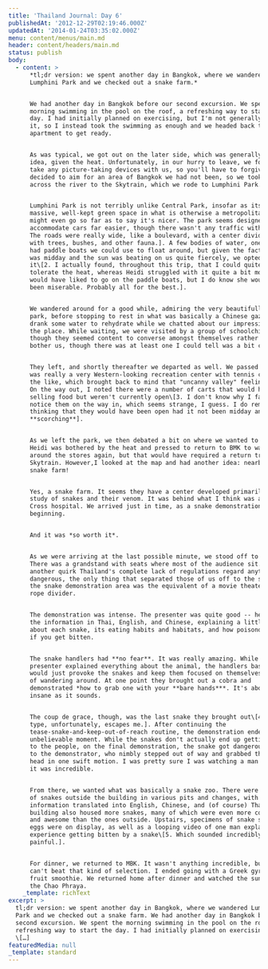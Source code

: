 ```yaml
---
title: 'Thailand Journal: Day 6'
publishedAt: '2012-12-29T02:19:46.000Z'
updatedAt: '2014-01-24T03:35:02.000Z'
menu: content/menus/main.md
header: content/headers/main.md
status: publish
body:
  - content: >
      *tl;dr version: we spent another day in Bangkok, where we wandered
      Lumphini Park and we checked out a snake farm.*


      We had another day in Bangkok before our second excursion. We spent the
      morning swimming in the pool on the roof, a refreshing way to start the
      day. I had initially planned on exercising, but I'm not generally a fan
      it, so I instead took the swimming as enough and we headed back to the
      apartment to get ready.


      As was typical, we got out on the later side, which was generally a bad
      idea, given the heat. Unfortunately, in our hurry to leave, we forgot to
      take any picture-taking devices with us, so you'll have to forgive We
      decided to aim for an area of Bangkok we had not been, so we took the boat
      across the river to the Skytrain, which we rode to Lumphini Park.


      Lumphini Park is not terribly unlike Central Park, insofar as its a
      massive, well-kept green space in what is otherwise a metropolitan city. I
      might even go so far as to say it's nicer. The park seems designed to
      accommodate cars far easier, though there wasn't any traffic within\[1.
      The roads were really wide, like a boulevard, with a center divide planted
      with trees, bushes, and other fauna.]. A few bodies of water, one of which
      had paddle boats we could use to float around, but given the fact that it
      was midday and the sun was beating on us quite fiercely, we opted against
      it\[2. I actually found, throughout this trip, that I could quite easily
      tolerate the heat, whereas Heidi struggled with it quite a bit more. I
      would have liked to go on the paddle boats, but I do know she would have
      been miserable. Probably all for the best.].


      We wandered around for a good while, admiring the very beautifully kept
      park, before stopping to rest in what was basically a Chinese gazebo. We
      drank some water to rehydrate while we chatted about our impressions of
      the place. While waiting, we were visited by a group of schoolchildren,
      though they seemed content to converse amongst themselves rather than
      bother us, though there was at least one I could tell was a bit curious.


      They left, and shortly thereafter we departed as well. We passed by what
      was really a very Western-looking recreation center with tennis courts and
      the like, which brought back to mind that "uncanny valley" feeling again.
      On the way out, I noted there were a number of carts that would have been
      selling food but weren't currently open\[3. I don't know why I failed to
      notice them on the way in, which seems strange, I guess. I do remember
      thinking that they would have been open had it not been midday and
      **scorching**].


      As we left the park, we then debated a bit on where we wanted to go next.
      Heidi was bothered by the heat and pressed to return to BMK to wander
      around the stores again, but that would have required a return trip on the
      Skytrain. However,I looked at the map and had another idea: nearby was a
      snake farm!


      Yes, a snake farm. It seems they have a center developed primarily for the
      study of snakes and their venom. It was behind what I think was a Red
      Cross hospital. We arrived just in time, as a snake demonstration was just
      beginning.


      And it was *so worth it*.


      As we were arriving at the last possible minute, we stood off to the side.
      There was a grandstand with seats where most of the audience sit. In
      another quirk Thailand's complete lack of regulations regard anything
      dangerous, the only thing that separated those of us off to the side from
      the snake demonstration area was the equivalent of a movie theater velvet
      rope divider.


      The demonstration was intense. The presenter was quite good -- he provided
      the information in Thai, English, and Chinese, explaining a little bit
      about each snake, its eating habits and habitats, and how poisonous it is
      if you get bitten.


      The snake handlers had **no fear**. It was really amazing. While the
      presenter explained everything about the animal, the handlers basically
      would just provoke the snakes and keep them focused on themselves instead
      of wandering around. At one point they brought out a cobra and
      demonstrated *how to grab one with your **bare hands***. It's about as
      insane as it sounds.


      The coup de grace, though, was the last snake they brought out\[4. Who's
      type, unfortunately, escapes me.]. After continuing the
      tease-snake-and-keep-out-of-reach routine, the demonstration ended with an
      unbelievable moment. While the snakes don't actually end up getting close
      to the people, on the final demonstration, the snake got dangerously close
      to the demonstrator, who nimbly stepped out of way and grabbed the snakes
      head in one swift motion. I was pretty sure I was watching a man die, but
      it was incredible.


      From there, we wanted what was basically a snake zoo. There were a number
      of snakes outside the building in various pits and changes, with
      information translated into English, Chinese, and (of course) Thai. The
      building also housed more snakes, many of which were even more colorful
      and awesome than the ones outside. Upstairs, specimens of snake skin and
      eggs were on display, as well as a looping video of one man explaining his
      experience getting bitten by a snake\[5. Which sounded incredibly
      painful.].


      For dinner, we returned to MBK. It wasn't anything incredible, but you
      can't beat that kind of selection. I ended going with a Greek gyro and a
      fruit smoothie. We returned home after dinner and watched the sun set over
      the Chao Phraya.
    _template: richText
excerpt: >
  tl;dr version: we spent another day in Bangkok, where we wandered Lumphini
  Park and we checked out a snake farm. We had another day in Bangkok before our
  second excursion. We spent the morning swimming in the pool on the roof, a
  refreshing way to start the day. I had initially planned on exercising, but
  \[…]
featuredMedia: null
_template: standard
---
```


